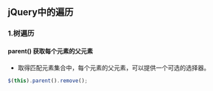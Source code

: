 ## jQuery中的遍历

### 1.树遍历

#### parent() 获取每个元素的父元素

- 取得匹配元素集合中，每个元素的父元素，可以提供一个可选的选择器。

```javascript
$(this).parent().remove();
```

